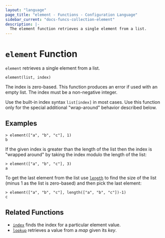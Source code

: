 ```yaml
---
layout: "language"
page_title: "element - Functions - Configuration Language"
sidebar_current: "docs-funcs-collection-element"
description: |-
  The element function retrieves a single element from a list.
---
```


# `element` Function

`element` retrieves a single element from a list.

```hcl
element(list, index)
```

The index is zero-based. This function produces an error if used with an
empty list. The index must be a non-negative integer.

Use the built-in index syntax `list[index]` in most cases. Use this function
only for the special additional "wrap-around" behavior described below.

## Examples

```
> element(["a", "b", "c"], 1)
b
```

If the given index is greater than the length of the list then the index is
"wrapped around" by taking the index modulo the length of the list:

```
> element(["a", "b", "c"], 3)
a
```

To get the last element from the list use [`length`](./length.html) to find
the size of the list (minus 1 as the list is zero-based) and then pick the
last element:

```
> element(["a", "b", "c"], length(["a", "b", "c"])-1)
c
```

## Related Functions

* [`index`](./index.html) finds the index for a particular element value.
* [`lookup`](./lookup.html) retrieves a value from a _map_ given its _key_.
